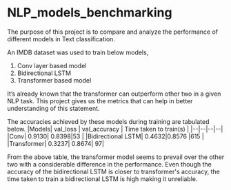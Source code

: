 # NLP_models_benchmarking

The purpose of this project is to compare and analyze the performance of different models in Text classification.

An IMDB dataset was used to train below models,

1. Conv layer based model
2. Bidirectional LSTM
3. Transformer based model

It’s already known that the transformer can outperform other two in a given NLP task. This project gives us the metrics that can help in better understanding of this statement.

The accuracies achieved by these models during training are tabulated below.
|Models| val_loss | val_accuracy | Time taken to train(s) |
|--|--|--|--|
|Conv| 0.9130| 0.8398|53 |
|Bidirectional LSTM| 0.4632|0.8576 |615 |
|Transformer| 0.3237| 0.8674| 97|


From the above table, the transformer model seems to prevail over the other two with a considerable difference in the performance. Even though the accuracy of the bidirectional LSTM is closer to transformer's accuracy, the time taken to train a bidirectional LSTM is high making it unreliable.
